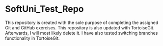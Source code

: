 # SoftUni_Test_Repo
This repository is created with the sole purpose of completing the assigned Git and GitHub exercises.
This repository is also updated with TortoiseGit.
Afterwards, I will most likely delete it.
I have also tested switching branches functionality in TortoiseGit.
